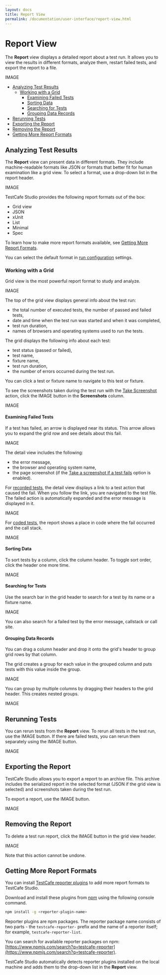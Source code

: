 ```yaml
---
layout: docs
title: Report View
permalink: /documentation/user-interface/report-view.html
---
```

# Report View

The **Report** view displays a detailed report about a test run. It allows you to view the results in different formats, analyze them, restart failed tests, and export the report to a file.

IMAGE

* [Analyzing Test Results](#analyzing-test-results)
  * [Working with a Grid](#working-with-a-grid)
    * [Examining Failed Tests](#examining-failed-tests)
    * [Sorting Data](#sorting-data)
    * [Searching for Tests](#searching-for-tests)
    * [Grouping Data Records](#grouping-data-records)
* [Rerunning Tests](#rerunning-tests)
* [Exporting the Report](#exporting-the-report)
* [Removing the Report](#removing-the-report)
* [Getting More Report Formats](#getting-more-report-formats)

## Analyzing Test Results

The **Report** view can present data in different formats. They include machine-readable formats like JSON or formats that better fit for human examination like a grid view. To select a format, use a drop-down list in the report header.

IMAGE

TestCafe Studio provides the following report formats out of the box:

* Grid view
* JSON
* xUnit
* List
* Minimal
* Spec

To learn how to make more report formats available, see [Getting More Report Formats](#getting-more-report-formats).

You can select the default format in [run configuration](run-configuration-dialog.md) settings.

### Working with a Grid

Grid view is the most powerful report format to study and analyze.

IMAGE

The top of the grid view displays general info about the test run:

* the total number of executed tests, the number of passed and failed tests,
* date and time when the test run was started and when it was completed,
* test run duration,
* names of browsers and operating systems used to run the tests.

The grid displays the following info about each test:

* test status (passed or failed),
* test name,
* fixture name,
* test run duration,
* the number of errors occurred during the test run.

You can click a test or fixture name to navigate to this test or fixture.

To see the screenshots taken during the test run with the [Take Screenshot](../working-with-testcafe-studio/recording-tests/test-actions/browser-actions.md#take-screenshot) action, click the IMAGE button in the **Screenshots** column.

IMAGE

#### Examining Failed Tests

If a test has failed, an arrow is displayed near its status. This arrow allows you to expand the grid row and see details about this fail.

IMAGE

The detail view includes the following:

* the error message,
* the browser and operating system name,
* the page screenshot (if the [Take a screenshot if a test fails](run-configurations-dialog.md) option is enabled).

For [recorded tests](../working-with-testcafe-studio/organizing-tests.md#recorded-tests-files), the detail view displays a link to a test action that caused the fail. When you follow the link, you are navigated to the test file. The failed action is automatically expanded and the error message is displayed in it.

IMAGE

For [coded tests](../working-with-testcafe-studio/organizing-tests.md#coded-tests-files), the report shows a place in code where the fail occurred and the call stack.

IMAGE

#### Sorting Data

To sort tests by a column, click the column header. To toggle sort order, click the header one more time.

IMAGE

#### Searching for Tests

Use the search bar in the grid header to search for a test by its name or a fixture name.

IMAGE

You can also search for a failed test by the error message, callstack or call site.

#### Grouping Data Records

You can drag a column header and drop it onto the grid's header to group grid rows by that column.

The grid creates a group for each value in the grouped column and puts tests with this value inside the group.

IMAGE

You can group by multiple columns by dragging their headers to the grid header. This creates nested groups.

IMAGE

## Rerunning Tests

You can rerun tests from the **Report** view. To rerun all tests in the test run, use the IMAGE button. If there are failed tests, you can rerun them separately using the IMAGE button.

IMAGE

## Exporting the Report

TestCafe Studio allows you to export a report to an archive file. This archive includes the serialized report in the selected format (JSON if the grid view is selected) and screenshots taken during the test run.

To export a report, use the IMAGE button.

IMAGE

## Removing the Report

To delete a test run report, click the IMAGE button in the grid view header.

IMAGE

Note that this action cannot be undone.

## Getting More Report Formats

You can install [TestCafe reporter plugins](https://devexpress.github.io/testcafe/documentation/using-testcafe/common-concepts/reporters.html) to add more report formats to TestCafe Studio.

Download and install these plugins from [npm](https://www.npmjs.com/) using the following console command.

```sh
npm install -g <reporter-plugin-name>
```

Reporter plugins are npm packages. The reporter package name consists of two parts - the `testcafe-reporter-` prefix and the name of a reporter itself; for example,  `testcafe-reporter-list`.

You can search for available reporter packages on npm: [https://www.npmjs.com/search?q=testcafe-reporter](https://www.npmjs.com/search?q=testcafe-reporter).

TestCafe Studio automatically detects reporter plugins installed on the local machine and adds them to the drop-down list in the **Report** view.